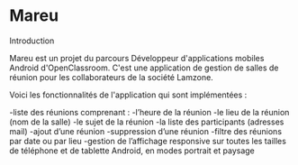 # Mareu 

Introduction

Mareu est un projet  du parcours Développeur d'applications mobiles Android d'OpenClassroom.
C'est une  application de gestion de salles de réunion pour les collaborateurs de la société Lamzone.

Voici les fonctionnalités de l'application qui sont  implémentées :

-liste des réunions comprenant :
-l’heure  de la réunion
-le lieu de la réunion (nom de la salle)
-le sujet de la réunion
-la liste des participants (adresses mail)
-ajout d’une réunion
-suppression d’une réunion
-filtre des réunions par date ou par lieu
-gestion de l’affichage responsive sur toutes les tailles de téléphone et de tablette Android, en modes portrait et paysage


